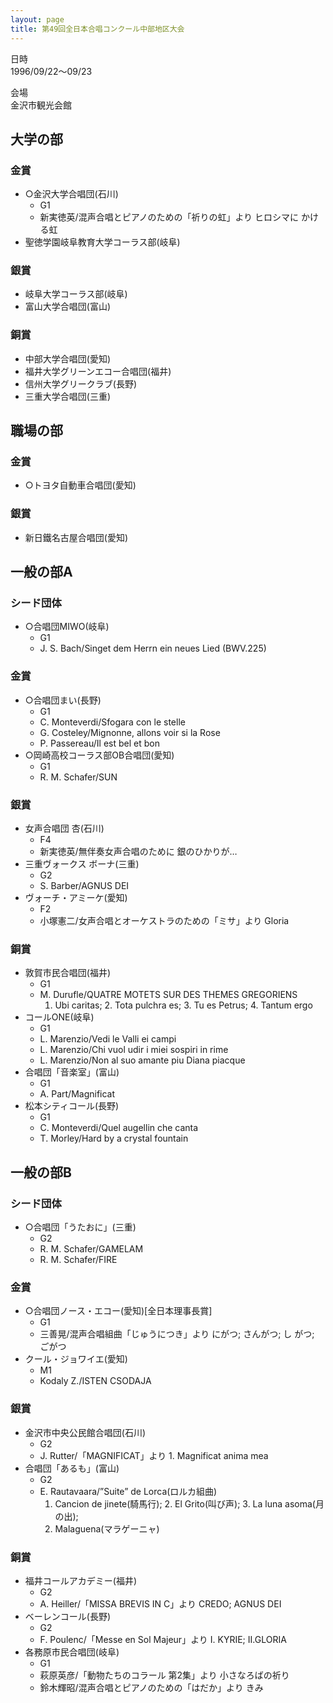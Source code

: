 ```yaml
---
layout: page
title: 第49回全日本合唱コンクール中部地区大会
---
```

 日時  
1996/09/22〜09/23

 会場  
金沢市観光会館

大学の部
--------

### 金賞

-   ○金沢大学合唱団(石川)
    -   G1
    -   新実徳英/混声合唱とピアノのための「祈りの虹」より ヒロシマに かける虹
-   聖徳学園岐阜教育大学コーラス部(岐阜)

### 銀賞

-   岐阜大学コーラス部(岐阜)
-   富山大学合唱団(富山)

### 銅賞

-   中部大学合唱団(愛知)
-   福井大学グリーンエコー合唱団(福井)
-   信州大学グリークラブ(長野)
-   三重大学合唱団(三重)

職場の部
--------

### 金賞

-   ○トヨタ自動車合唱団(愛知)

### 銀賞

-   新日鐵名古屋合唱団(愛知)

一般の部A
---------

### シード団体

-   ○合唱団MIWO(岐阜)
    -   G1
    -   J. S. Bach/Singet dem Herrn ein neues Lied (BWV.225)

### 金賞

-   ○合唱団まい(長野)
    -   G1
    -   C. Monteverdi/Sfogara con le stelle
    -   G. Costeley/Mignonne, allons voir si la Rose
    -   P. Passereau/Il est bel et bon
-   ○岡崎高校コーラス部OB合唱団(愛知)
    -   G1
    -   R. M. Schafer/SUN

### 銀賞

-   女声合唱団 杏(石川)
    -   F4
    -   新実徳英/無伴奏女声合唱のために 銀のひかりが…
-   三重ヴォークス ボーナ(三重)
    -   G2
    -   S. Barber/AGNUS DEI
-   ヴォーチ・アミーケ(愛知)
    -   F2
    -   小塚憲二/女声合唱とオーケストラのための「ミサ」より Gloria

### 銅賞

-   敦賀市民合唱団(福井)
    -   G1
    -   M. Durufle/QUATRE MOTETS SUR DES THEMES GREGORIENS
        1. Ubi caritas; 2. Tota pulchra es; 3. Tu es Petrus; 4. Tantum ergo
-   コールONE(岐阜)
    -   G1
    -   L. Marenzio/Vedi le Valli ei campi
    -   L. Marenzio/Chi vuol udir i miei sospiri in rime
    -   L. Marenzio/Non al suo amante piu Diana piacque
-   合唱団「音楽室」(富山)
    -   G1
    -   A. Part/Magnificat
-   松本シティコール(長野)
    -   G1
    -   C. Monteverdi/Quel augellin che canta
    -   T. Morley/Hard by a crystal fountain

一般の部B
---------

### シード団体

-   ○合唱団「うたおに」(三重)
    -   G2
    -   R. M. Schafer/GAMELAM
    -   R. M. Schafer/FIRE

### 金賞

-   ○合唱団ノース・エコー(愛知)\[全日本理事長賞\]
    -   G1
    -   三善晃/混声合唱組曲「じゅうにつき」より にがつ; さんがつ; し がつ; ごがつ
-   クール・ジョワイエ(愛知)
    -   M1
    -   Kodaly Z./ISTEN CSODAJA

### 銀賞

-   金沢市中央公民館合唱団(石川)
    -   G2
    -   J. Rutter/「MAGNIFICAT」より 1. Magnificat anima mea
-   合唱団「あるも」(富山)
    -   G2
    -   E. Rautavaara/”Suite” de Lorca(ロルカ組曲)
        1. Cancion de jinete(騎馬行); 2. El Grito(叫び声); 3. La luna asoma(月の出);
        4. Malaguena(マラゲーニャ)

### 銅賞

-   福井コールアカデミー(福井)
    -   G2
    -   A. Heiller/「MISSA BREVIS IN C」より CREDO; AGNUS DEI
-   ベーレンコール(長野)
    -   G2
    -   F. Poulenc/「Messe en Sol Majeur」より I. KYRIE; II.GLORIA
-   各務原市民合唱団(岐阜)
    -   G1
    -   萩原英彦/「動物たちのコラール 第2集」より 小さなろばの祈り
    -   鈴木輝昭/混声合唱とピアノのための「はだか」より きみ
